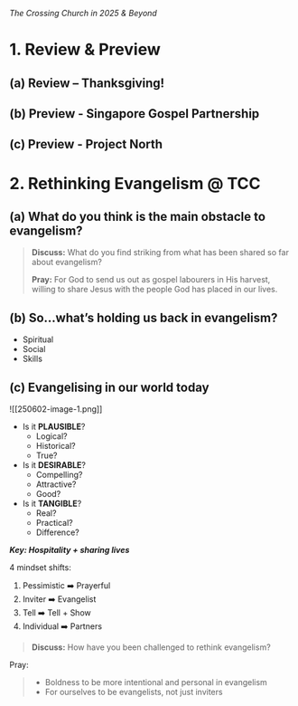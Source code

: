 *The Crossing Church in 2025 & Beyond*

# 1. Review & Preview

## (a) Review – Thanksgiving!

## (b) Preview - Singapore Gospel Partnership

## (c) Preview - Project North

# 2. Rethinking Evangelism @ TCC

## (a) What do you think is the main obstacle to evangelism?

> **Discuss:** What do you find striking from what has been shared so far about evangelism?
> 
> 
> **Pray:** For God to send us out as gospel labourers in His harvest, willing to share Jesus with the people God has placed in our lives.

## (b) So…what’s holding us back in evangelism?
- Spiritual
- Social
- Skills
## (c) Evangelising in our world today

![[250602-image-1.png]]
- Is it **PLAUSIBLE**?
	- Logical?
	- Historical? 
	- True?
- Is it **DESIRABLE**?
	- Compelling? 
	- Attractive? 
	- Good? 
- Is it **TANGIBLE**?
	- Real? 
	- Practical? 
	- Difference?

***Key: Hospitality + sharing lives***

4 mindset shifts:
1. Pessimistic ➡️ Prayerful
2. Inviter ➡️ Evangelist
3. Tell ➡️ Tell + Show
4. Individual ➡️ Partners

> **Discuss:** How have you been challenged to rethink evangelism?
> 
> 
> 
 Pray:
> - Boldness to be more intentional and personal in evangelism
> - For ourselves to be evangelists, not just inviters
